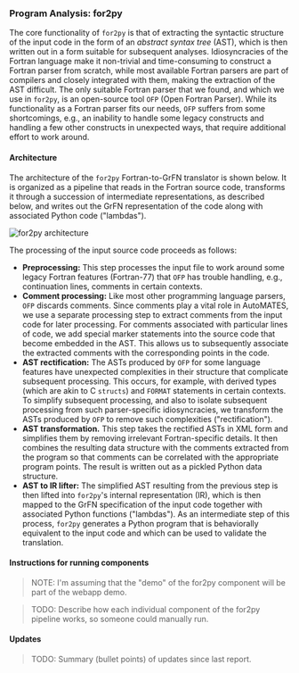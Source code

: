 ### Program Analysis: for2py

The core functionality of `for2py` is that of extracting the syntactic structure of the input code in the form of an *abstract syntax tree* (AST), which is then written out in a form suitable for subsequent analyses.  Idiosyncracies of the Fortran language make it non-trivial and time-consuming to construct a Fortran parser from scratch, while most available Fortran parsers are part of compilers and closely integrated with them, making the extraction of the AST difficult.  The only suitable Fortran parser that we found, and which we use in `for2py`, is an open-source tool `OFP` (Open Fortran Parser).  While its functionality as a Fortran parser fits our needs, `OFP` suffers from some shortcomings, e.g., an inability to handle some legacy constructs and handling a few other constructs in unexpected ways, that require additional effort to work around.

#### Architecture

The architecture of the `for2py` Fortran-to-GrFN translator is shown below.  It is organized as a pipeline that reads in the Fortran source code, transforms it through a succession of intermediate representations, as described below, and writes out the GrFN representation of the code along with associated Python code ("lambdas").

![for2py architecture](https://github.com/ml4ai/automates/blob/m5_phase1_report/documentation/deliverable_reports/m5_final_phase1_report/for2py-architecture.png)


The processing of the input source code proceeds as follows:

* **Preprocessing:** This step processes the input file to work around some legacy Fortran features (Fortran-77) that `OFP` has trouble handling, e.g., continuation lines, comments in certain contexts.
* **Comment processing:** Like most other programming language parsers, `OFP` discards comments.  Since comments play a vital role in AutoMATES, we use a separate processing step to extract comments from the input code for later processing.  For comments associated with particular lines of code, we add special marker statements into the source code that become embedded in the AST.  This allows us to subsequently associate the extracted comments with the corresponding points in the code.
* **AST rectification:** The ASTs produced by `OFP` for some language features have unexpected complexities in their structure that complicate subsequent processing.  This occurs, for example, with derived types (which are akin to C `structs`) and `FORMAT` statements in certain contexts.  To simplify subsequent processing, and also to isolate subsequent processing from such parser-specific idiosyncracies, we transform the ASTs produced by `OFP` to remove such complexities ("rectification").
* **AST transformation.** This step takes the rectified ASTs in XML form and simplifies them by removing irrelevant Fortran-specific details.  It then combines the resulting data structure with the comments extracted from the program so that comments can be correlated with the appropriate program points.  The result is written out as a pickled Python data structure.
* **AST to IR lifter:** The simplified AST resulting from the previous step is then lifted into `for2py`'s internal representation (IR), which is then mapped to the GrFN specification of the input code together with associated Python functions ("lambdas").  As an intermediate step of this process, `for2py` generates a Python program that is behaviorally equivalent to the input code and which can be used to validate the translation.



#### Instructions for running components

>NOTE: I'm assuming that the "demo" of the for2py component will be part of the webapp demo.

>TODO: Describe how each individual component of the for2py pipeline works, so someone could manually run.

#### Updates

>TODO: Summary (bullet points) of updates since last report.
